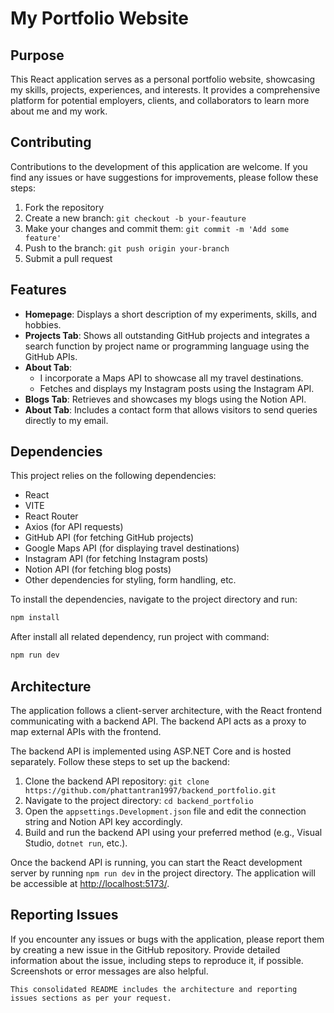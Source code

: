 # My Portfolio Website

## Purpose
This React application serves as a personal portfolio website, showcasing my skills, projects, experiences, and interests. It provides a comprehensive platform for potential employers, clients, and collaborators to learn more about me and my work.

## Contributing
Contributions to the development of this application are welcome. If you find any issues or have suggestions for improvements, please follow these steps:

1. Fork the repository
2. Create a new branch: `git checkout -b your-feauture`
3. Make your changes and commit them: `git commit -m 'Add some feature'`
4. Push to the branch: `git push origin your-branch`
5. Submit a pull request

## Features
- **Homepage**: Displays a short description of my experiments, skills, and hobbies.
- **Projects Tab**: Shows all outstanding GitHub projects and integrates a search function by project name or programming language using the GitHub APIs.
- **About Tab**:
  - I incorporate a Maps API to showcase all my travel destinations.
  - Fetches and displays my Instagram posts using the Instagram API.
- **Blogs Tab**: Retrieves and showcases my blogs using the Notion API.
- **About Tab**: Includes a contact form that allows visitors to send queries directly to my email.

## Dependencies
This project relies on the following dependencies:

- React
- VITE
- React Router
- Axios (for API requests)
- GitHub API (for fetching GitHub projects)
- Google Maps API (for displaying travel destinations)
- Instagram API (for fetching Instagram posts)
- Notion API (for fetching blog posts)
- Other dependencies for styling, form handling, etc.

To install the dependencies, navigate to the project directory and run:

```bash
npm install
```
After install all related dependency, run project with command:

```bash
npm run dev
```
## Architecture
The application follows a client-server architecture, with the React frontend communicating with a backend API. The backend API acts as a proxy to map external APIs with the frontend.

The backend API is implemented using ASP.NET Core and is hosted separately. Follow these steps to set up the backend:

1. Clone the backend API repository: `git clone https://github.com/phattantran1997/backend_portfolio.git`
2. Navigate to the project directory: `cd backend_portfolio`
3. Open the `appsettings.Development.json` file and edit the connection string and Notion API key accordingly.
4. Build and run the backend API using your preferred method (e.g., Visual Studio, `dotnet run`, etc.).

Once the backend API is running, you can start the React development server by running `npm run dev` in the project directory. The application will be accessible at [http://localhost:5173/](http://localhost:5173/).

## Reporting Issues
If you encounter any issues or bugs with the application, please report them by creating a new issue in the GitHub repository. Provide detailed information about the issue, including steps to reproduce it, if possible. Screenshots or error messages are also helpful.
```
This consolidated README includes the architecture and reporting issues sections as per your request.

